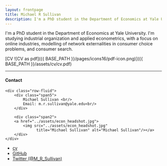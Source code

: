 ```yaml
---
layout: frontpage
title: Michael R Sullivan
description: I'm a PhD student in the Department of Economics at Yale University. 
---
```


I'm a PhD student in the Department of Economics at Yale University. I'm studying industrial organization and applied econometrics, with a focus on online industries, modelling of network externalities in consumer choice problems, and consumer search. 

[CV ![CV as pdf]({{ BASE_PATH }}/pages/icons16/pdf-icon.png)]({{ BASE_PATH }}/assets/cv/cv.pdf)<br/>


---


<div class="container">
<h4><a name="Contact"></a>Contact</h4>

    <div class="row-fluid">
        <div class="span5">
            Michael Sullivan <br/>
            Email: m.r.sullivan@yale.edu<br/>
        </div>

        <div class="span2">
        <a href="../assets/econ_headshot.jpg">
            <img src="../assets/econ_headshot.jpg"
                  title="Michael Sullivan" alt="Michael Sullivan"/></a>
        </div>
    </div>
</div>

<div class="navbar">
  <div class="navbar-inner">
      <ul class="nav">
          <li><a href="{{ BASE_PATH }}/assets/cv/cv.pdf">cv</a></li>
          <li><a href="https://github.com/M-R-Sullivan">GitHub</a></li>
          <li><a href="https://twitter.com/M_R_Sullivan">Twitter (@M_R_Sullivan)</a></li>
      </ul>
  </div>
</div>
